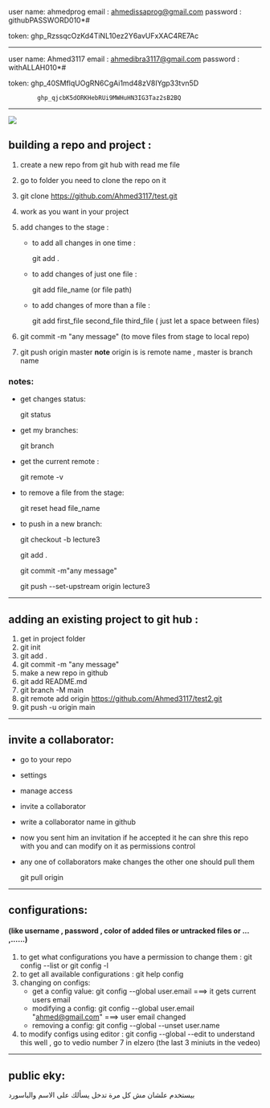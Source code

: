 user name: ahmedprog
email : ahmedissaprog@gmail.com
password : githubPASSWORD010*#

token: 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

---------------

user name: Ahmed3117
email : ahmedibra3117@gmail.com
password : withALLAH010*#

token: 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

			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

**************************
![](/home/ahmedissa/Pictures/git.png)

## building a repo and project :

1) create a new repo from git hub with read me file

2) go to folder you need to clone the repo on it

3) git clone https://github.com/Ahmed3117/test.git

4) work as you want in your project

5) add changes to the stage :

   * to add all changes in one time :

     git add .

   * to add changes of just one file :

     git add file_name (or file path)

   * to add changes of more than a file :

     git add first_file second_file third_file ( just let a space between files)

6) git commit -m "any message"      (to move files from stage  to local repo)

7) git push origin master         **note** origin is is remote name , master is branch name

### notes:

* get changes status:

  git status

* get my branches:

  git branch

* get the current remote :

  git remote -v

* to remove a file from the stage:

  git reset head file_name
  
* to push in a new branch:

  git checkout -b lecture3
  
  git add .
  
  git commit -m"any message"
  
  git push --set-upstream origin lecture3

----------------------------------------------------------
## adding an existing project to git hub :

1) get in project folder 
2) git init
3) git add . 
4) git commit -m "any message"
5) make a new repo in github
6) git add README.md  
8) git branch -M main
8) git remote add origin https://github.com/Ahmed3117/test2.git 
9) git push -u origin main
----------------------------------------------------------
## invite a collaborator:

   * go to your repo

   * settings

   * manage access

   * invite a collaborator

   * write a collaborator name in github

   * now you sent him an invitation if he accepted it he can shre this repo with you and can modify on it as permissions control

   * any one of collaborators make changes the other one should pull them

        git pull origin

------------------------

## configurations: 

#### (like username , password , color of added files or untracked files or ... ,......)

1) to get what configurations you have a permission to change them :
    git config --list     or   git config -l
2) to get all available configurations :
    git help config
3) changing on configs:
    * get a config value:
        git config --global user.email    ===> it gets current users email
    * modifying a config:
        git config --global user.email "ahmed@gmail.com"  ===> user email changed
    * removing a config:
        git config --global --unset user.name
4) to modify configs using editor :
    git config --global --edit
    to understand this well , go to vedio number 7 in elzero (the last 3 miniuts in the vedeo)

-------------

## public eky:

بيستخدم علشان مش كل مرة تدخل يسألك على الاسم والباسورد

